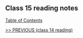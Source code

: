 ## Class 15 reading notes

[Table of Contents](https://wondwosentsige.github.io/code-201-reading-notes/Home)


























[>> PREVIOUS (class 14 reading)](https://wondwosentsige.github.io/code-201-reading-notes/class-14)


